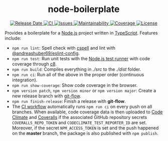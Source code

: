<h1 align="center">
  node-boilerplate
</h1>
<p align="center">
  <a href="https://github.com/andreashuber69/node-boilerplate/releases">
    <img src="https://img.shields.io/github/release-date/andreashuber69/node-boilerplate.svg" alt="Release Date">
  </a>
  <a href="https://github.com/andreashuber69/node-boilerplate/actions/workflows/ci.yml">
    <img src="https://github.com/andreashuber69/node-boilerplate/actions/workflows/ci.yml/badge.svg" alt="CI">
  </a>
  <a href="https://github.com/andreashuber69/node-boilerplate/issues">
    <img src="https://img.shields.io/github/issues-raw/andreashuber69/node-boilerplate.svg" alt="Issues">
  </a>
  <a href="https://codeclimate.com/github/andreashuber69/node-boilerplate/maintainability">
    <img src="https://api.codeclimate.com/v1/badges/f3afec1c547d0c33bf94/maintainability" alt="Maintainability">
  </a>
  <a href="https://coveralls.io/github/andreashuber69/node-boilerplate?branch=develop">
    <img src="https://coveralls.io/repos/github/andreashuber69/node-boilerplate/badge.svg?branch=develop" alt="Coverage">
  </a>
  <a href="https://github.com/andreashuber69/node-boilerplate/blob/develop/LICENSE">
    <img src="https://img.shields.io/github/license/andreashuber69/node-boilerplate.svg" alt="License">
  </a>
</p>

Provides a boilerplate for a [Node.js](https://nodejs.org/) project written in
[TypeScript](https://www.typescriptlang.org/). Features include:

- `npm run lint`: Spell check with [cspell](https://www.npmjs.com/package/cspell) and lint with
  [@andreashuber69/eslint-config](https://www.npmjs.com/package/@andreashuber69/eslint-config).
- `npm run test`: Run unit tests with the [Node.js test runner](https://nodejs.org/docs/latest-v20.x/api/test.html) with
  code coverage through [c8](https://www.npmjs.com/package/c8).
- `npm run build`: Compiles everything in *./src* to the *./dist* folder.
- `npm run ci`: Run all of the above in the proper order (continuous integration).
- `npm run show-coverage`: Show code coverage in the browser.
- `npm version patch`, `npm version minor` or `npm version major`: Create a new release branch with
  [git-flow](https://nvie.com/posts/a-successful-git-branching-model/).
- `npm run finish-release`: Finish a release with **git-flow**.
- The [CI workflow](https://github.com/andreashuber69/node-boilerplate/blob/develop/.github/workflows/ci.yml)
  automatically runs `npm run ci` on every push on all branches. When available, code coverage data is then uploaded to
  [Code Climate](https://codeclimate.com/) and [Coveralls](https://coveralls.io/) if the associated GitHub repository
  secrets `COVERALLS_REPO_TOKEN` and `CODECLIMATE_TEST_REPORTER_ID` are set. Moreover, if the secret `NPM_ACCESS_TOKEN`
  is set and the push happened on the **master** branch, the package is also published with `npm publish`.
